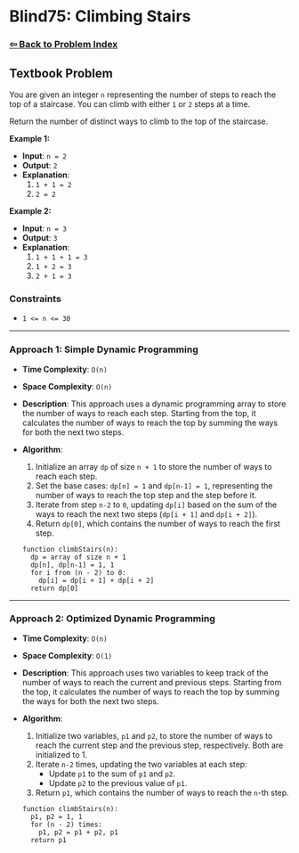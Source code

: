 # Blind75: Climbing Stairs

### [⇦ Back to Problem Index](../../index.md)

## Textbook Problem

You are given an integer `n` representing the number of steps to reach the top of a staircase. You can climb with either `1` or `2` steps at a time.

Return the number of distinct ways to climb to the top of the staircase.

**Example 1:**

- **Input**: `n = 2`
- **Output**: `2`
- **Explanation**:
  1. `1 + 1 = 2`
  2. `2 = 2`

**Example 2:**

- **Input**: `n = 3`
- **Output**: `3`
- **Explanation**:
  1. `1 + 1 + 1 = 3`
  2. `1 + 2 = 3`
  3. `2 + 1 = 3`

### Constraints

- `1 <= n <= 30`

---

### Approach 1: Simple Dynamic Programming

- **Time Complexity**: `O(n)`
- **Space Complexity**: `O(n)`
- **Description**: This approach uses a dynamic programming array to store the number of ways to reach each step. Starting from the top, it calculates the number of ways to reach the top by summing the ways for both the next two steps.
- **Algorithm**:

  1. Initialize an array `dp` of size `n + 1` to store the number of ways to reach each step.
  2. Set the base cases: `dp[n] = 1` and `dp[n-1] = 1`, representing the number of ways to reach the top step and the step before it.
  3. Iterate from step `n-2` to `0`, updating `dp[i]` based on the sum of the ways to reach the next two steps (`dp[i + 1]` and `dp[i + 2]`).
  4. Return `dp[0]`, which contains the number of ways to reach the first step.

  ```pseudo
  function climbStairs(n):
    dp = array of size n + 1
    dp[n], dp[n-1] = 1, 1
    for i from (n - 2) to 0:
      dp[i] = dp[i + 1] + dp[i + 2]
    return dp[0]
  ```

---

### Approach 2: Optimized Dynamic Programming

- **Time Complexity**: `O(n)`
- **Space Complexity**: `O(1)`
- **Description**: This approach uses two variables to keep track of the number of ways to reach the current and previous steps. Starting from the top, it calculates the number of ways to reach the top by summing the ways for both the next two steps.
- **Algorithm**:

  1. Initialize two variables, `p1` and `p2`, to store the number of ways to reach the current step and the previous step, respectively. Both are initialized to 1.
  2. Iterate `n-2` times, updating the two variables at each step:
     - Update `p1` to the sum of `p1` and `p2`.
     - Update `p2` to the previous value of `p1`.
  3. Return `p1`, which contains the number of ways to reach the `n`-th step.

  ```pseudo
  function climbStairs(n):
    p1, p2 = 1, 1
    for (n - 2) times:
      p1, p2 = p1 + p2, p1
    return p1
  ```
